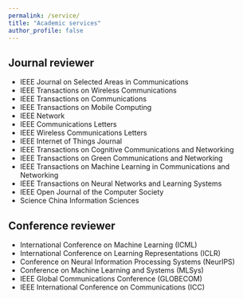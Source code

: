 ```yaml
---
permalink: /service/
title: "Academic services"
author_profile: false
---
```


## Journal reviewer

* IEEE Journal on Selected Areas in Communications
* IEEE Transactions on Wireless Communications
* IEEE Transactions on Communications
* IEEE Transactions on Mobile Computing
* IEEE Network
* IEEE Communications Letters
* IEEE Wireless Communications Letters
* IEEE Internet of Things Journal
* IEEE Transactions on Cognitive Communications and Networking
* IEEE Transactions on Green Communications and Networking
* IEEE Transactions on Machine Learning in Communications and Networking
* IEEE Transactions on Neural Networks and Learning Systems
* IEEE Open Journal of the Computer Society
* Science China Information Sciences 



## Conference reviewer

* International Conference on Machine Learning (ICML)
* International Conference on Learning Representations (ICLR)
* Conference on Neural Information Processing Systems (NeurIPS)
* Conference on Machine Learning and Systems (MLSys)
* IEEE Global Communications Conference (GLOBECOM)
* IEEE International Conference on Communications (ICC)